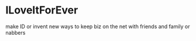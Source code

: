# ILoveItForEver
make ID or invent new ways to keep biz on the net with friends and family or nabbers 
